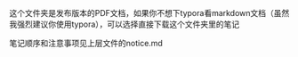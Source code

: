 这个文件夹是发布版本的PDF文档，如果你不想下typora看markdown文档（虽然我强烈建议你使用typora），可以选择直接下载这个文件夹里的笔记

笔记顺序和注意事项见上层文件的notice.md
